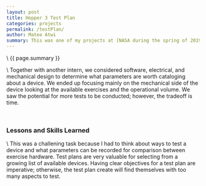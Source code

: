 ```yaml
---
layout: post
title: Hopper 3 Test Plan
categories: projects
permalink: /testPlan/
author: Mateo Atwi
summary: This was one of my projects at [NASA during the spring of 2019](/work&education/). My branch, ER3, received new exercise hardware from a company called IHMC. ER3 is setting up a database of exercise equipment as it comes through to be able to quickly compare and contrast hardware to each other. I created a test plan to catalogue new devices.
---
```


\\
{{ page.summary }}

\\
Together with another intern, we considered software, electrical, and mechanical design to determine what parameters are worth cataloging about a device. We ended up focusing mainly on the mechanical side of the device looking at the available exercises and the operational volume. We saw the potential for more tests to be conducted; however, the tradeoff is time.

<br>

### Lessons and Skills Learned

\\
This was a challening task because I had to think about ways to test a device and what parameters can be recorded for comparison between exercise hardware. Test plans are very valuable for selecting from a growing list of available devices. Having clear objectives for a test plan are imperative; otherwise, the test plan create will find themselves with too many aspects to test.